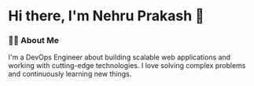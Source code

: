 # Hi there, I'm Nehru Prakash 👋

### 👨‍💻 About Me
I'm a DevOps Engineer about building scalable web applications and working with cutting-edge technologies. I love solving complex problems and continuously learning new things.
